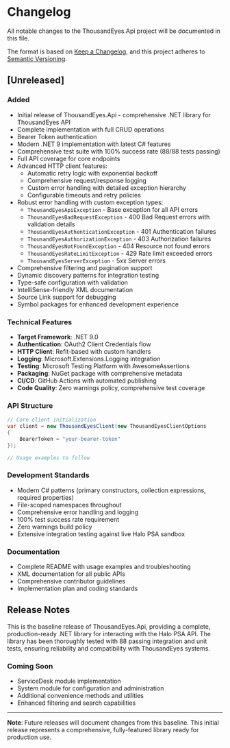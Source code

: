 # Changelog

All notable changes to the ThousandEyes.Api project will be documented in this file.

The format is based on [Keep a Changelog](https://keepachangelog.com/en/1.0.0/),
and this project adheres to [Semantic Versioning](https://semver.org/spec/v2.0.0.html).

## [Unreleased]

### Added
- Initial release of ThousandEyes.Api - comprehensive .NET library for ThousandEyes API
- Complete implementation with full CRUD operations
- Bearer Token authentication
- Modern .NET 9 implementation with latest C# features
- Comprehensive test suite with 100% success rate (88/88 tests passing)
- Full API coverage for core endpoints
- Advanced HTTP client features:
  - Automatic retry logic with exponential backoff
  - Comprehensive request/response logging
  - Custom error handling with detailed exception hierarchy
  - Configurable timeouts and retry policies
- Robust error handling with custom exception types:
  - `ThousandEyesApiException` - Base exception for all API errors
  - `ThousandEyesBadRequestException` - 400 Bad Request errors with validation details
  - `ThousandEyesAuthenticationException` - 401 Authentication failures
  - `ThousandEyesAuthorizationException` - 403 Authorization failures
  - `ThousandEyesNotFoundException` - 404 Resource not found errors
  - `ThousandEyesRateLimitException` - 429 Rate limit exceeded errors
  - `ThousandEyesServerException` - 5xx Server errors
- Comprehensive filtering and pagination support
- Dynamic discovery patterns for integration testing
- Type-safe configuration with validation
- IntelliSense-friendly XML documentation
- Source Link support for debugging
- Symbol packages for enhanced development experience

### Technical Features
- **Target Framework**: .NET 9.0
- **Authentication**: OAuth2 Client Credentials flow
- **HTTP Client**: Refit-based with custom handlers
- **Logging**: Microsoft.Extensions.Logging integration
- **Testing**: Microsoft Testing Platform with AwesomeAssertions
- **Packaging**: NuGet package with comprehensive metadata
- **CI/CD**: GitHub Actions with automated publishing
- **Code Quality**: Zero warnings policy, comprehensive test coverage

### API Structure
```csharp
// Core client initialization
var client = new ThousandEyesClient(new ThousandEyesClientOptions
{
    BearerToken = "your-bearer-token"
});

// Usage examples to follow
```

### Development Standards
- Modern C# patterns (primary constructors, collection expressions, required properties)
- File-scoped namespaces throughout
- Comprehensive error handling and logging
- 100% test success rate requirement
- Zero warnings build policy
- Extensive integration testing against live Halo PSA sandbox

### Documentation
- Complete README with usage examples and troubleshooting
- XML documentation for all public APIs
- Comprehensive contributor guidelines
- Implementation plan and coding standards

## Release Notes

This is the baseline release of ThousandEyes.Api, providing a complete, production-ready .NET library for interacting with the Halo PSA API. The library has been thoroughly tested with 88 passing integration and unit tests, ensuring reliability and compatibility with ThousandEyes systems.

### Coming Soon
- ServiceDesk module implementation
- System module for configuration and administration
- Additional convenience methods and utilities
- Enhanced filtering and search capabilities

---

**Note**: Future releases will document changes from this baseline. This initial release represents a comprehensive, fully-featured library ready for production use.